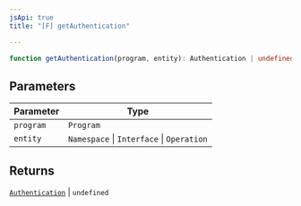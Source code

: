 ```yaml
---
jsApi: true
title: "[F] getAuthentication"

---
```

```ts
function getAuthentication(program, entity): Authentication | undefined
```

## Parameters

| Parameter | Type |
| ------ | ------ |
| `program` | `Program` |
| `entity` | `Namespace` \| `Interface` \| `Operation` |

## Returns

[`Authentication`](../interfaces/Authentication.md) \| `undefined`
